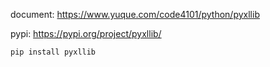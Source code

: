 
document: https://www.yuque.com/code4101/python/pyxllib

pypi: https://pypi.org/project/pyxllib/
```
pip install pyxllib
```
